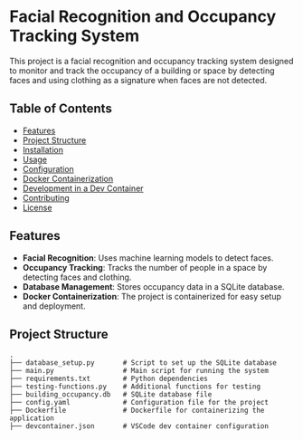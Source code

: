 # Facial Recognition and Occupancy Tracking System

This project is a facial recognition and occupancy tracking system designed to monitor and track the occupancy of a building or space by detecting faces and using clothing as a signature when faces are not detected.

## Table of Contents
- [Features](#features)
- [Project Structure](#project-structure)
- [Installation](#installation)
- [Usage](#usage)
- [Configuration](#configuration)
- [Docker Containerization](#docker-containerization)
- [Development in a Dev Container](#development-in-a-dev-container)
- [Contributing](#contributing)
- [License](#license)

## Features
- **Facial Recognition**: Uses machine learning models to detect faces.
- **Occupancy Tracking**: Tracks the number of people in a space by detecting faces and clothing.
- **Database Management**: Stores occupancy data in a SQLite database.
- **Docker Containerization**: The project is containerized for easy setup and deployment.

## Project Structure
```plaintext
.
├── database_setup.py       # Script to set up the SQLite database
├── main.py                 # Main script for running the system
├── requirements.txt        # Python dependencies
├── testing-functions.py    # Additional functions for testing
├── building_occupancy.db   # SQLite database file
├── config.yaml             # Configuration file for the project
├── Dockerfile              # Dockerfile for containerizing the application
├── devcontainer.json       # VSCode dev container configuration
